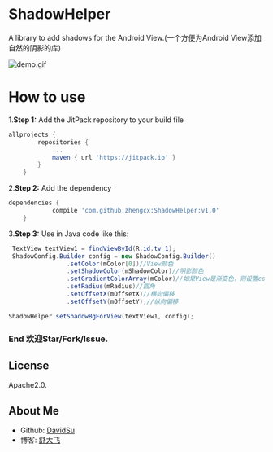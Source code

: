 # ShadowHelper
A library to add shadows for the Android View.(一个方便为Android View添加自然的阴影的库)

![demo.gif](https://github.com/zhengcx/ShadowHelper/blob/master/shadowhelper.gif)

# How to use

1.**Step 1:** Add the JitPack repository to your build file
```gradle
allprojects {
		repositories {
			...
			maven { url 'https://jitpack.io' }
		}
	}
```

2.**Step 2:** Add the dependency
```gradle
dependencies {
	        compile 'com.github.zhengcx:ShadowHelper:v1.0'
	}
```

3.**Step 3:** Use in Java code like this:
```java
 TextView textView1 = findViewById(R.id.tv_1);
 ShadowConfig.Builder config = new ShadowConfig.Builder()
                .setColor(mColor[0])//View颜色
                .setShadowColor(mShadowColor)//阴影颜色
                .setGradientColorArray(mColor)//如果View是渐变色，则设置color数组
                .setRadius(mRadius)//圆角
                .setOffsetX(mOffsetX)//横向偏移
                .setOffsetY(mOffsetY);//纵向偏移

ShadowHelper.setShadowBgForView(textView1, config);
```

### End 欢迎Star/Fork/Issue.

## License

Apache2.0.


## About Me

- Github: [DavidSu](https://github.com/zhengcx)
- 博客: [舒大飞](https://juejin.im/user/5a6d2293518825734a74ed4c/posts)
